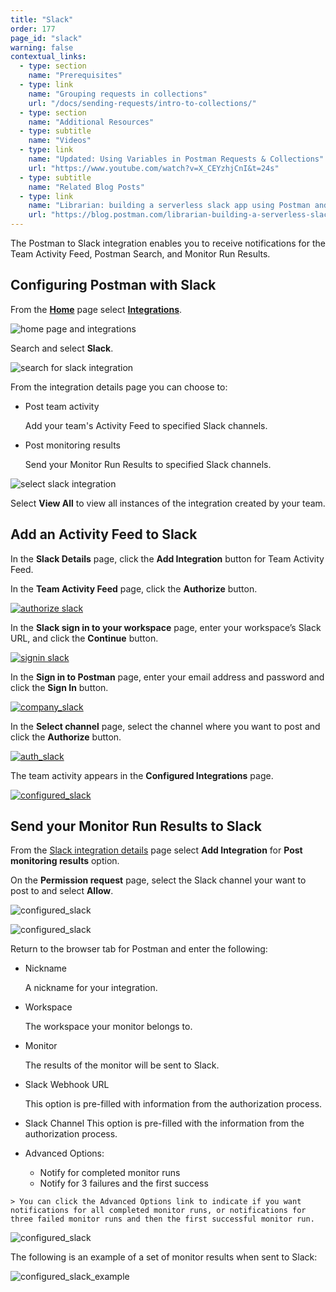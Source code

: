```yaml
---
title: "Slack"
order: 177
page_id: "slack"
warning: false
contextual_links:
  - type: section
    name: "Prerequisites"
  - type: link
    name: "Grouping requests in collections"
    url: "/docs/sending-requests/intro-to-collections/"
  - type: section
    name: "Additional Resources"
  - type: subtitle
    name: "Videos"
  - type: link
    name: "Updated: Using Variables in Postman Requests & Collections"
    url: "https://www.youtube.com/watch?v=X_CEYzhjCnI&t=24s"
  - type: subtitle
    name: "Related Blog Posts"
  - type: link
    name: "Librarian: building a serverless slack app using Postman and Airtable"
    url: "https://blog.postman.com/librarian-building-a-serverless-slack-app-using-postman-and-airtable/"
---
```


The Postman to Slack integration enables you to receive notifications for the Team Activity Feed, Postman Search, and Monitor Run Results.

## Configuring Postman with Slack

From the **[Home](https://go.postman.co/home)** page select **[Integrations](https://go.postman.co/integrations)**.

![home page and integrations](https://assets.postman.com/postman-docs/home-integrations.jpg)

Search and select **Slack**.

![search for slack integration](https://assets.postman.com/postman-docs/slack-search-all.jpg)

From the integration details page you can choose to:

* Post team activity

  Add your team's Activity Feed to specified Slack channels.

* Post monitoring results

  Send your Monitor Run Results to specified Slack channels.

![select slack integration](https://assets.postman.com/postman-docs/slack-post-monitoring-results.jpg)

Select **View All** to view all instances of the integration created by your team.

## Add an Activity Feed to Slack

In the **Slack Details** page, click the **Add Integration** button for Team Activity Feed.

In the **Team Activity Feed** page, click the **Authorize** button.

[![authorize slack](https://assets.postman.com/postman-docs/WS-integrations-slack-teamactivityfeed.png)](https://assets.postman.com/postman-docs/WS-integrations-slack-teamactivityfeed.png)

In the **Slack sign in to your workspace** page, enter your workspace’s Slack URL, and click the **Continue** button.

[![signin slack](https://assets.postman.com/postman-docs/WS-integrations-slack-signin.png)](https://assets.postman.com/postman-docs/WS-integrations-slack-signin.png)

In the **Sign in to Postman** page, enter your email address and password and click the **Sign In** button.

[![company_slack](https://assets.postman.com/postman-docs/WS-integrations-slack-signin-company.png)](https://assets.postman.com/postman-docs/WS-integrations-slack-signin-company.png)

In the **Select channel** page, select the channel where you want to post and click the **Authorize** button.

[![auth_slack](https://assets.postman.com/postman-docs/WS-integrations-slack-identity.png)](https://assets.postman.com/postman-docs/WS-integrations-slack-identity.png)

The team activity appears in the **Configured Integrations** page.

[![configured_slack](https://assets.postman.com/postman-docs/WS-integrations-slack-configured.png)](https://assets.postman.com/postman-docs/WS-integrations-slack-configured.png)

## Send your Monitor Run Results to Slack

From the [Slack integration details](https://go.postman.co/integrations/service/slack) page select **Add Integration** for **Post monitoring results** option.

On the **Permission request** page, select the Slack channel your want to post to and select **Allow**.

![configured_slack](https://assets.postman.com/postman-docs/slack-post-monitoring-results-permission.jpg)

![configured_slack](https://assets.postman.com/postman-docs/slack-post-monitoring-results-authorized.jpg)

Return to the browser tab for Postman and enter the following:

* Nickname

  A nickname for your integration.

* Workspace

  The workspace your monitor belongs to.

* Monitor

  The results of the monitor will be sent to Slack.

* Slack Webhook URL

  This option is pre-filled with information from the authorization process.

* Slack Channel
  This option is pre-filled with the information from the authorization process.

* Advanced Options:

    * Notify for completed monitor runs
    * Notify for 3 failures and the first success
>
    > You can click the Advanced Options link to indicate if you want notifications for all completed monitor runs, or notifications for three failed monitor runs and then the first successful monitor run.

![configured_slack](https://assets.postman.com/postman-docs/slack-post-monitoring-results-save-config.jpg)

The following is an example of a set of monitor results when sent to Slack:

![configured_slack_example](https://assets.postman.com/postman-docs/slack-post-monitoring-results-example.jpg)
